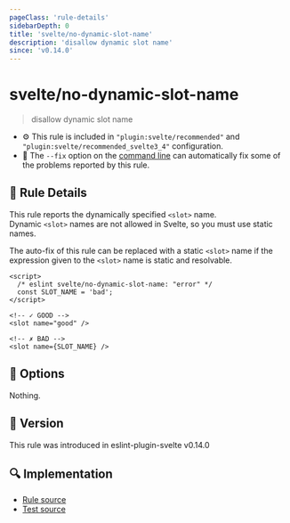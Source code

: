 ```yaml
---
pageClass: 'rule-details'
sidebarDepth: 0
title: 'svelte/no-dynamic-slot-name'
description: 'disallow dynamic slot name'
since: 'v0.14.0'
---
```


# svelte/no-dynamic-slot-name

> disallow dynamic slot name

- :gear: This rule is included in `"plugin:svelte/recommended"` and `"plugin:svelte/recommended_svelte3_4"` configuration.
- :wrench: The `--fix` option on the [command line](https://eslint.org/docs/user-guide/command-line-interface#fixing-problems) can automatically fix some of the problems reported by this rule.

## :book: Rule Details

This rule reports the dynamically specified `<slot>` name.  
Dynamic `<slot>` names are not allowed in Svelte, so you must use static names.

The auto-fix of this rule can be replaced with a static `<slot>` name if the expression given to the `<slot>` name is static and resolvable.

<!--eslint-skip-->

```svelte
<script>
  /* eslint svelte/no-dynamic-slot-name: "error" */
  const SLOT_NAME = 'bad';
</script>

<!-- ✓ GOOD -->
<slot name="good" />

<!-- ✗ BAD -->
<slot name={SLOT_NAME} />
```

## :wrench: Options

Nothing.

## :rocket: Version

This rule was introduced in eslint-plugin-svelte v0.14.0

## :mag: Implementation

- [Rule source](https://github.com/sveltejs/eslint-plugin-svelte/blob/main/packages/eslint-plugin-svelte/src/rules/no-dynamic-slot-name.ts)
- [Test source](https://github.com/sveltejs/eslint-plugin-svelte/blob/main/packages/eslint-plugin-svelte/tests/src/rules/no-dynamic-slot-name.ts)
